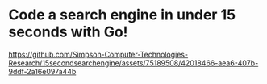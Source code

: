# Code a search engine in under 15 seconds with Go!

https://github.com/Simpson-Computer-Technologies-Research/15secondsearchengine/assets/75189508/42018466-aea6-407b-9ddf-2a16e097a44b

